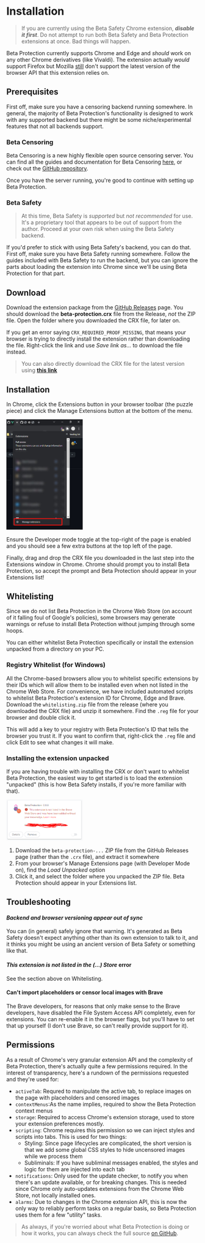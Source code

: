 # Installation

> If you are currently using the Beta Safety Chrome extension, ***disable it first***. Do not attempt to run both Beta Safety and Beta Protection extensions at once. Bad things will happen.

Beta Protection currently supports Chrome and Edge and _should_ work on any other Chrome derivatives (like Vivaldi). The extension actually _would_ support Firefox but Mozilla [still](https://blog.mozilla.org/addons/2021/05/27/manifest-v3-update/) don't support the latest version of the browser API that this extension relies on.

## Prerequisites

First off, make sure you have a censoring backend running somewhere. In general, the majority of Beta Protection's functionality is designed to work with any supported backend but there might be some niche/experimental features that not all backends support.

### Beta Censoring

Beta Censoring is a new highly flexible open source censoring server. You can find all the guides and documentation for Beta Censoring [here](https://silveredgold.github.io/beta-censoring/), or check out the [GitHub repository](https://github.com/silveredgold/beta-censoring/).

Once you have the server running, you're good to continue with setting up Beta Protection.

### Beta Safety

> At this time, Beta Safety is *supported* but *not recommended* for use. It's a proprietary tool that appears to be out of support from the author. Proceed at your own risk when using the Beta Safety backend.

If you'd prefer to stick with using Beta Safety's backend, you can do that. First off, make sure you have Beta Safety running somewhere. Follow the guides included with Beta Safety to run the backend, but you can ignore the parts about loading the extension into Chrome since we'll be using Beta Protection for that part.

## Download

Download the extension package from the [GitHub Releases](https://github.com/silveredgold/beta-protection/releases) page. You should download the **beta-protection.crx** file from the Release, _not_ the ZIP file. Open the folder where you downloaded the CRX file, for later on.

If you get an error saying `CRX_REQUIRED_PROOF_MISSING`, that means your browser is trying to directly install the extension rather than downloading the file. Right-click the link and use *Save link as...* to download the file instead.

> You can also directly download the CRX file for the latest version using [**this link**](https://github.com/silveredgold/beta-protection/releases/latest/download/beta-protection.crx)

## Installation

In Chrome, click the Extensions button in your browser toolbar (the puzzle piece) and click the Manage Extensions button at the bottom of the menu.

<!-- ![Chrome Manage Extensions menu from Extensions popup on main toolbar](../assets/chrome_manage_extensions.jpg) -->
<img 
  src="/chrome_manage_extensions.jpg"
  width="200"
/>

Ensure the Developer mode toggle at the top-right of the page is enabled and you should see a few extra buttons at the top left of the page.

Finally, drag and drop the CRX file you downloaded in the last step into the Extensions window in Chrome. Chrome should prompt you to install Beta Protection, so accept the prompt and Beta Protection should appear in your Extensions list!

## Whitelisting

Since we do not list Beta Protection in the Chrome Web Store (on account of it falling foul of Google's policies), some browsers may generate warnings or refuse to install Beta Protection without jumping through some hoops.

You can either whitelist Beta Protection specifically or install the extension unpacked from a directory on your PC.

### Registry Whitelist (for Windows)

All the Chrome-based browsers allow you to whitelist specific extensions by their IDs which will allow them to be installed even when not listed in the Chrome Web Store. For convenience, we have included automated scripts to whitelist Beta Protection's extension ID for Chrome, Edge and Brave. Download the `whitelisting.zip` file from the release (where you downloaded the CRX file) and unzip it somewhere. Find the `.reg` file for your browser and double click it.

This will add a key to your registry with Beta Protection's ID that tells the browser you trust it. If you want to confirm that, right-click the `.reg` file and click Edit to see what changes it will make.

### Installing the extension unpacked

If you are having trouble with installing the CRX or don't want to whitelist Beta Protection, the easiest way to get started is to load the extension "unpacked" (this is how Beta Safety installs, if you're more familiar with that).

<img 
  src="/brave-warning.png" 
  width="200"
/>

1. Download the `beta-protection-...` ZIP file from the GitHub Releases page (rather than the `.crx` file), and extract it somewhere
2. From your browser's Manage Extensions page (with Developer Mode on), find the *Load Unpacked* option
3. Click it, and select the folder where you unpacked the ZIP file. Beta Protection should appear in your Extensions list.


## Troubleshooting

#### *Backend and browser versioning appear out of sync*

You can (in general) safely ignore that warning. It's generated as Beta Safety doesn't expect anything other than its own extension to talk to it, and it thinks you might be using an ancient version of Beta Safety or something like that.

#### *This extension is not listed in the (...) Store* error

See the section above on Whitelisting.

#### Can't import placeholders or censor local images with Brave

The Brave developers, for reasons that only make sense to the Brave developers, have disabled the File System Access API completely, even for extensions. You can re-enable it in the browser flags, but you'll have to set that up yourself (I don't use Brave, so can't really provide support for it).

## Permissions

As a result of Chrome's very granular extension API and the complexity of Beta Protection, there's actually quite a few permissions required. In the interest of transparency, here's a rundown of the permissions requested and they're used for:

- `activeTab`: Requred to manipulate the active tab, to replace images on the page with placeholders and censored images
- `contextMenus`:As the name implies, required to show the Beta Protection context menus
- `storage`: Required to access Chrome's extension storage, used to store your extension preferences mostly.
- `scripting`: Chrome requires this permission so we can inject styles and scripts into tabs. This is used for two things:
  - Styling: Since page lifecycles are complicated, the short version is that we add some global CSS styles to hide uncensored images while we process them
  - Subliminals: If you have subliminal messages enabled, the styles and logic for them are injected into each tab
- `notifications`: Only used for the update checker, to notify you when there's an update available, or for breaking changes. This is needed since Chrome only auto-updates extensions from the Chrome Web Store, not locally installed ones.
- `alarms`: Due to changes in the Chrome extension API, this is now the only way to reliably perform tasks on a regular basis, so Beta Protection uses them for a few "utility" tasks.

> As always, if you're worried about what Beta Protection is doing or how it works, you can always check the full source [on GitHub](https://github.com/silveredgold/beta-protection).